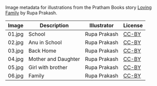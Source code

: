Image metadata for illustrations from the Pratham Books story [Loving Family](https://storyweaver.org.in/stories/3794-loving-family) by Rupa Prakash.

Image | Description | Illustrator | License
----- | ----------- | ----------- | -------
01.jpg | School | Rupa Prakash | [CC-BY](https://creativecommons.org/licenses/by/4.0/)
02.jpg | Anu in School | Rupa Prakash | [CC-BY](https://creativecommons.org/licenses/by/4.0/)
03.jpg | Back Home | Rupa Prakash | [CC-BY](https://creativecommons.org/licenses/by/4.0/)
04.jpg | Mother and Daughter | Rupa Prakash | [CC-BY](https://creativecommons.org/licenses/by/4.0/)
05.jpg | Girl with brother | Rupa Prakash | [CC-BY](https://creativecommons.org/licenses/by/4.0/)
06.jpg | Family | Rupa Prakash | [CC-BY](https://creativecommons.org/licenses/by/4.0/)